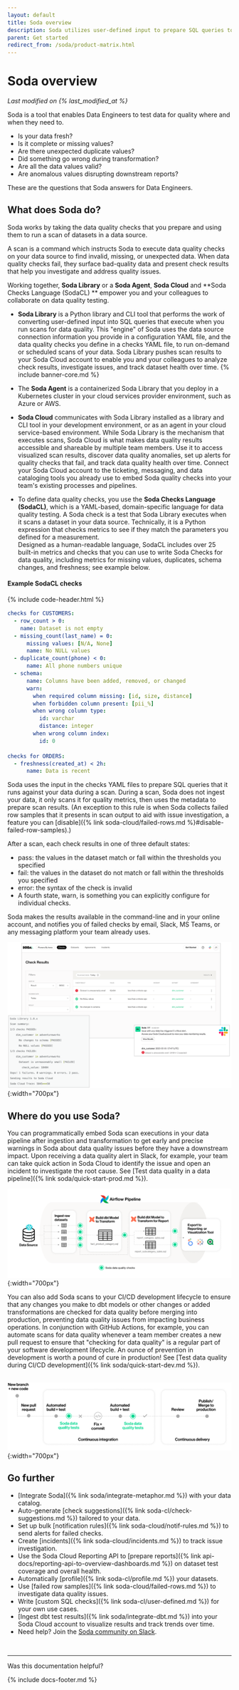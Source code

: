 ```yaml
---
layout: default
title: Soda overview
description: Soda utilizes user-defined input to prepare SQL queries to find bad data, visualize results, set up alerts, and track dataset health over time.
parent: Get started
redirect_from: /soda/product-matrix.html
---
```


# Soda overview
*Last modified on {% last_modified_at %}*

Soda is a tool that enables Data Engineers to test data for quality where and when they need to.

* Is your data fresh?
* Is it complete or missing values? 
* Are there unexpected duplicate values? 
* Did something go wrong during transformation? 
* Are all the data values valid? 
* Are anomalous values disrupting downstream reports? 

These are the questions that Soda answers for Data Engineers.

## What does Soda do?

Soda works by taking the data quality checks that you prepare and using them to run a scan of datasets in a data source. 

A scan is a command which instructs Soda to execute data quality checks on your data source to find invalid, missing, or unexpected data. When data quality checks fail, they surface bad-quality data and present check results that help you investigate and address quality issues.

Working together, **Soda Library** or a **Soda Agent**, **Soda Cloud** and **Soda Checks Language (SodaCL) ** empower you and your colleagues to collaborate on data quality testing.

* **Soda Library** is a Python library and CLI tool that performs the work of converting user-defined input into SQL queries that execute when you run scans for data quality. This "engine" of Soda uses the data source connection information you provide in a configuration YAML file, and the data quality checks you define in a checks YAML file, to run on-demand or scheduled scans of your data. Soda Library pushes scan results to your Soda Cloud account to enable you and your colleagues to analyze check results, investigate issues, and track dataset health over time. 
{% include banner-core.md %}

* The **Soda Agent** is a containerized Soda Library that you deploy in a Kubernetes cluster in your cloud services provider environment, such as Azure or AWS.

* **Soda Cloud** communicates with Soda Library installed as a library and CLI tool in your development environment, or as an agent in your cloud service-based environment. While Soda Library is the mechanism that executes scans, Soda Cloud is what makes data quality results accessible and shareable by multiple team members. Use it to access visualized scan results, discover data quality anomalies, set up alerts for quality checks that fail, and track data quality health over time. Connect your Soda Cloud account to the ticketing, messaging, and data cataloging tools you already use to embed Soda quality checks into your team's existing processes and pipelines. 

* To define data quality checks, you use the **Soda Checks Language (SodaCL)**, which is a YAML-based, domain-specific language for data quality testing. A Soda check is a test that Soda Library executes when it scans a dataset in your data source. Technically, it is a Python expression that checks metrics to see if they match the parameters you defined for a measurement. <br />
Designed as a human-readable language, SodaCL includes over 25 built-in metrics and checks that you can use to write Soda Checks for data quality, including metrics for missing values, duplicates, schema changes, and freshness; see example below. 


#### Example SodaCL checks
{% include code-header.html %}
```yaml
checks for CUSTOMERS:
  - row_count > 0:
    name: Dataset is not empty
  - missing_count(last_name) = 0:
      missing values: [N/A, None]
      name: No NULL values
  - duplicate_count(phone) < 0:
      name: All phone numbers unique
  - schema:
      name: Columns have been added, removed, or changed
      warn:
        when required column missing: [id, size, distance]
        when forbidden column present: [pii_%]
        when wrong column type:
          id: varchar
          distance: integer
        when wrong column index:
          id: 0

checks for ORDERS:
  - freshness(created_at) < 2h:
      name: Data is recent
```


Soda uses the input in the checks YAML files to prepare SQL queries that it runs against your data during a scan. During a scan, Soda does not ingest your data, it only scans it for quality metrics, then uses the metadata to prepare scan results. (An exception to this rule is when Soda collects failed row samples that it presents in scan output to aid with issue investigation, a feature you can [disable]({% link soda-cloud/failed-rows.md %}#disable-failed-row-samples).)

After a scan, each check results in one of three default states:
* pass: the values in the dataset match or fall within the thresholds you specified
* fail: the values in the dataset do not match or fall within the thresholds you specified
* error: the syntax of the check is invalid
* A fourth state, warn, is something you can explicitly configure for individual checks. 



Soda makes the results available in the command-line and in your online account, and notifies you of failed checks by email, Slack, MS Teams, or any messaging platform your team already uses. 

![overview-results](/assets/images/overview-results.png){:width="700px"}


## Where do you use Soda?

You can programmatically embed Soda scan executions in your data pipeline after ingestion and transformation to get early and precise warnings in Soda about data quality issues before they have a downstream impact. Upon receiving a data quality alert in Slack, for example, your team can take quick action in Soda Cloud to identify the issue and open an incident to investigate the root cause. See [Test data quality in a data pipeline]({% link soda/quick-start-prod.md %}).

![data-pipeline](/assets/images/data-pipeline.png){:width="700px"}

You can also add Soda scans to your CI/CD development lifecycle to ensure that any changes you make to dbt models or other changes or added transformations are checked for data quality before merging into production, preventing data quality issues from impacting business operations. In conjunction with GitHub Actions, for example, you can automate scans for data quality whenever a team member creates a new pull request to ensure that "checking for data quality" is a regular part of your software development lifecycle. An ounce of prevention in development is worth a pound of cure in production! See [Test data quality during CI/CD development]({% link soda/quick-start-dev.md %}).
<br /><br />

![cicd-pipeline](/assets/images/cicd-pipeline.png){:width="700px"}


## Go further

* [Integrate Soda]({% link soda/integrate-metaphor.md %}) with your data catalog.
* Auto-generate [check suggestions]({% link soda-cl/check-suggestions.md %}) tailored to your data.
* Set up bulk [notification rules]({% link soda-cloud/notif-rules.md %}) to send alerts for failed checks.
* Create [incidents]({% link soda-cloud/incidents.md %}) to track issue investigation.
* Use the Soda Cloud Reporting API to [prepare reports]({% link api-docs/reporting-api-to-overview-dashboards.md %}) on dataset test coverage and overall health.
* Automatically [profile]({% link soda-cl/profile.md %}) your datasets.
* Use [failed row samples]({% link soda-cloud/failed-rows.md %}) to investigate data quality issues.
* Write [custom SQL checks]({% link soda-cl/user-defined.md %}) for your own use cases.
* [Ingest dbt test results]({% link soda/integrate-dbt.md %}) into your Soda Cloud account to visualize results and track trends over time.
* Need help? Join the <a href="https://community.soda.io/slack" target="_blank"> Soda community on Slack</a>.
<br />

---

Was this documentation helpful?

<!-- LikeBtn.com BEGIN -->
<span class="likebtn-wrapper" data-theme="tick" data-i18n_like="Yes" data-ef_voting="grow" data-show_dislike_label="true" data-counter_zero_show="true" data-i18n_dislike="No"></span>
<script>(function(d,e,s){if(d.getElementById("likebtn_wjs"))return;a=d.createElement(e);m=d.getElementsByTagName(e)[0];a.async=1;a.id="likebtn_wjs";a.src=s;m.parentNode.insertBefore(a, m)})(document,"script","//w.likebtn.com/js/w/widget.js");</script>
<!-- LikeBtn.com END -->

{% include docs-footer.md %}